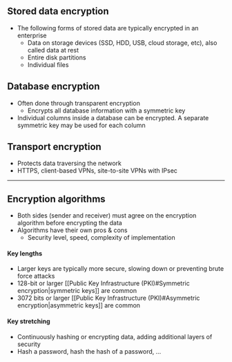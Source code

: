 ## Stored data encryption
- The following forms of stored data are typically encrypted in an enterprise
	- Data on storage devices (SSD, HDD, USB, cloud storage, etc), also called data at rest
	- Entire disk partitions
	- Individual files
## Database encryption
- Often done through transparent encryption
	- Encrypts all database information with a symmetric key
- Individual columns inside a database can be encrypted. A separate symmetric key may be used for each column
## Transport encryption
- Protects data traversing the network
- HTTPS, client-based VPNs, site-to-site VPNs with IPsec
---
## Encryption algorithms
- Both sides (sender and receiver) must agree on the encryption algorithm before encrypting the data
- Algorithms have their own pros & cons
	- Security level, speed, complexity of implementation
#### Key lengths
- Larger keys are typically more secure, slowing down or preventing brute force attacks
- 128-bit or larger [[Public Key Infrastructure (PKI)#Symmetric encryption|symmetric keys]] are common
- 3072 bits or larger [[Public Key Infrastructure (PKI)#Asymmetric encryption|asymmetric keys]] are common
#### Key stretching
- Continuously hashing or encrypting data, adding additional layers of security
- Hash a password, hash the hash of a password, ...